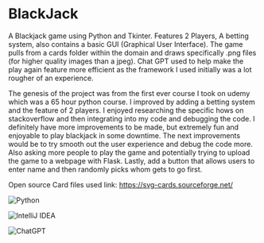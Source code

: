 # BlackJack
A Blackjack game using Python and Tkinter. Features 2 Players, A betting system, also contains a basic GUI (Graphical User Interface). The game pulls from a cards folder within the domain and draws specifically .png files (for higher quality images than a jpeg).  Chat GPT used to help make the play again feature more efficient as the framework I used initially was a lot rougher of an experience. 

The genesis of the project was from the first ever course I took on udemy which was a 65 hour python course. I improved by adding a betting system and the feature of 2 players. I enjoyed researching the specific hows on stackoverflow and then integrating into my code and debugging the code. I definitely have more improvements to be made, but extremely fun and enjoyable to play blackjack in some downtime. The next improvements would be to try smooth out the user experience and debug the code more. Also asking more people to play the game and potentially trying to upload the game to a webpage with Flask. Lastly, add a button that allows users to enter name and then randomly picks whom gets to go first. 


Open source Card files used link:
https://svg-cards.sourceforge.net/ 


![Python](https://img.shields.io/badge/python-3670A0?style=for-the-badge&logo=python&logoColor=ffdd54)


![IntelliJ IDEA](https://img.shields.io/badge/IntelliJIDEA-000000.svg?style=for-the-badge&logo=intellij-idea&logoColor=white)

![ChatGPT](https://img.shields.io/badge/chatGPT-74aa9c?style=for-the-badge&logo=openai&logoColor=white)
